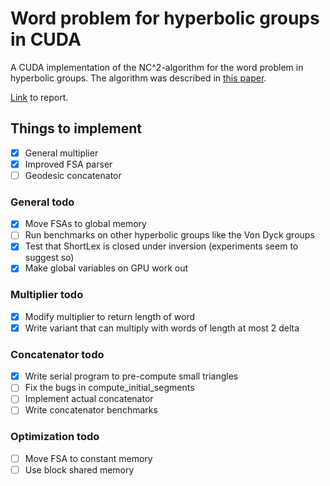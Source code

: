 # Word problem for hyperbolic groups in CUDA
A CUDA implementation of the NC^2-algorithm for the word problem in hyperbolic groups.
The algorithm was described in [this paper](https://doi.org/10.1145/129712.129723).

[Link](report.pdf) to report.

## Things to implement
- [x] General multiplier
- [x] Improved FSA parser
- [ ] Geodesic concatenator

### General todo
- [x] Move FSAs to global memory
- [ ] Run benchmarks on other hyperbolic groups like the Von Dyck groups
- [x] Test that ShortLex is closed under inversion (experiments seem to suggest so)
- [x] Make global variables on GPU work out

### Multiplier todo
- [x] Modify multiplier to return length of word
- [x] Write variant that can multiply with words of length at most 2 delta

### Concatenator todo
- [x] Write serial program to pre-compute small triangles
- [ ] Fix the bugs in compute_initial_segments
- [ ] Implement actual concatenator
- [ ] Write concatenator benchmarks

### Optimization todo
- [ ] Move FSA to constant memory
- [ ] Use block shared memory
